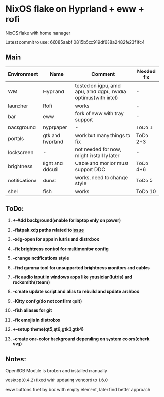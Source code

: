 # NixOS flake on Hyprland + eww + rofi

NixOS flake with home manager

Latest commit to use: 66085aabf10815b5cc919df688a2482fe23f1fc4

## Main
| Environment | Name | Comment | Needed fix |
|-----|-----|-----|-----|
| WM | Hyprland | tested on igpu, amd apu, amd dgpu, nvidia optimus(with intel) | - |
| launcher | Rofi | works | - |
| bar | eww | fork of eww with tray support | - |
| background | hyprpaper | - | ToDo 1 |
| portals | gtk and hyprland | work but many things to fix | ToDo 2+3 |
| lockscreen | - | not needed for now, might install ly later | - |
| brightness | light and ddcutil | Cable and monior must support DDC | ToDo 4+6 |
| notifications | dunst | works, need to change style | ToDo 5 |
| shell | fish | works | ToDo 10 |

## ToDo:

1. **+-Add background(enable for laptop only on power)**

2. **-flatpak xdg paths related to [issue](https://github.com/flatpak/xdg-desktop-portal-gtk/issues/440)**  

3. **-xdg-open for apps in lutris and distrobox**

4. **-fix brightness control for multimonitor config**

5. **-change notifications style**

6. **-find gamma tool for unsupported brightness monitors and cables**

7. **-fix audio input in windows apps like yousician(lutris) and rocksmith(steam)**

8. **-create update script and alias to rebuild and update archbox**

9. **-Kitty config(do not confirm quit)**

10. **-fish aliases for git**

11. **-fix emojis in distrobox**

12. **+-setup theme(qt5,qt6,gtk3,gtk4)**

13. **-create one-color background depending on system colors(check svg)**

## Notes:

OpenRGB Module is broken and installed manually

vesktop(0.4.2) fixed with updating vencord to 1.6.0

eww buttons fixet by box with empty element, later find better approach

